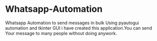 # Whatsapp-Automation
Whatsapp Automation to send messages in bulk
Using pyautogui automation and tkinter GUI i have created this application.You can send Your message to many people without doing anywork.
